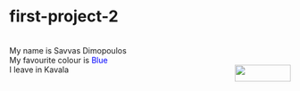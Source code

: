 # first-project-2
<html>
<head>
  <title>Hello World</title> </br>
</head>
<body>
My name is Savvas Dimopoulos </br>
My favourite colour is <font color="#0000ff"> Blue </font> </br>
I leave in Kavala <img src=kavala_view.jpg width="100" height="30" align="right" />
</body>
<html>
